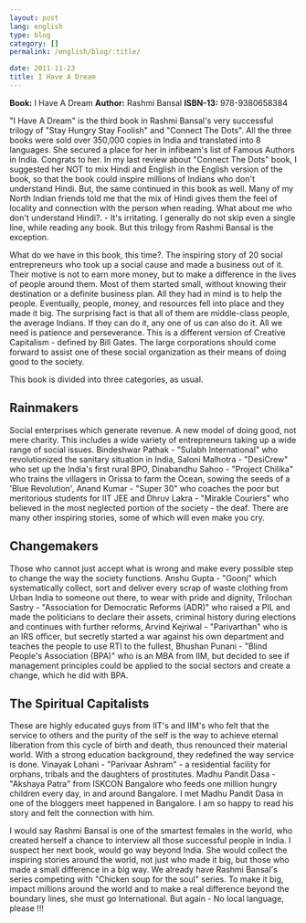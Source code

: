 ```yaml
---
layout: post
lang: english
type: blog
category: []
permalink: /english/blog/:title/

date: 2011-11-23
title: I Have A Dream
---
```


**Book:** I Have A Dream
**Author:** Rashmi Bansal
**ISBN-13:** 978-9380658384

"I Have A Dream" is the third book in Rashmi Bansal's very successful trilogy of "Stay Hungry Stay Foolish" and "Connect The Dots". All the three books were sold over 350,000 copies in India and translated into 8 languages. She secured a place for her in infibeam's list of Famous Authors in India. Congrats to her. In my last review about "Connect The Dots" book, I suggested her NOT to mix Hindi and English in the English version of the book, so that the book could inspire millions of Indians who don't understand Hindi. But, the same continued in this book as well. Many of my North Indian friends told me that the mix of Hindi gives them the feel of locality and connection with the person when reading. What about me who don't understand Hindi?. - It's irritating. I generally do not skip even a single line, while reading any book. But this trilogy from Rashmi Bansal is the exception.

What do we have in this book, this time?. The inspiring story of 20 social entrepreneurs who took up a social cause and made a business out of it. Their motive is not to earn more money, but to make a difference in the lives of people around them. Most of them started small, without knowing their destination or a definite business plan. All they had in mind is to help the people. Eventually, people, money, and resources fell into place and they made it big. The surprising fact is that all of them are middle-class people, the average Indians. If they can do it, any one of us can also do it. All we need is patience and perseverance. This is a different version of Creative Capitalism - defined by Bill Gates. The large corporations should come forward to assist one of these social organization as their means of doing good to the society.

This book is divided into three categories, as usual.

## Rainmakers

Social enterprises which generate revenue. A new model of doing good, not mere charity. This includes a wide variety of entrepreneurs taking up a wide range of social issues. Bindeshwar Pathak - "Sulabh International" who revolutionized the sanitary situation in India, Saloni Malhotra - "DesiCrew" who set up the India's first rural BPO, Dinabandhu Sahoo - "Project Chilika" who trains the villagers in Orissa to farm the Ocean, sowing the seeds of a 'Blue Revolution', Anand Kumar - "Super 30" who coaches the poor but meritorious students for IIT JEE  and Dhruv Lakra - "Mirakle Couriers" who believed in the most neglected portion of the society - the deaf. There are many other inspiring stories, some of which will even make you cry.

## Changemakers

Those who cannot just accept what is wrong and make every possible step to change the way the society functions. Anshu Gupta - "Goonj" which systematically collect, sort and deliver every scrap of waste clothing from Urban India to someone out there, to wear with pride and dignity, Trilochan Sastry - "Association for Democratic Reforms (ADR)" who raised a PIL and made the politicians to declare their assets, criminal history during elections and continues with further reforms, Arvind Kejriwal - "Parivarthan" who is an IRS officer, but secretly started a war against his own department and teaches the people to use RTI to the fullest, Bhushan Punani - "Blind People's Association (BPA)" who is an MBA from IIM, but decided to see if management principles could be applied to the social sectors and create a change, which he did with BPA.

## The Spiritual Capitalists

These are highly educated guys from IIT's and IIM's who felt that the service to others and the purity of the self is the way to achieve eternal liberation from this cycle of birth and death, thus renounced their material world. With a strong education background, they redefined the way service is done. Vinayak Lohani - "Parivaar Ashram" - a residential facility for orphans, tribals and the daughters of prostitutes. Madhu Pandit Dasa - "Akshaya Patra" from ISKCON Bangalore who feeds one million hungry children every day, in and around Bangalore. I met Madhu Pandit Dasa in one of the bloggers meet happened in Bangalore. I am so happy to read his story and felt the connection with him.

I would say Rashmi Bansal is one of the smartest females in the world, who created herself a chance to interview all those successful people in India. I suspect her next book, would go way beyond India. She would collect the inspiring stories around the world, not just who made it big, but those who made a small difference in a big way. We already have Rashmi Bansal's series competing with "Chicken soup for the soul" series. To make it big, impact millions around the world and to make a real difference beyond the boundary lines, she must go International. But again - No local language, please !!!

